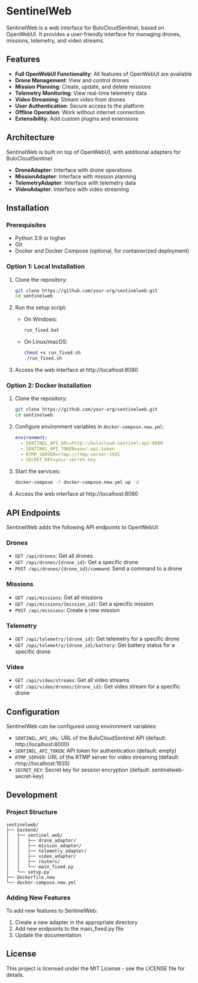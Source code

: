 # SentinelWeb

SentinelWeb is a web interface for BuloCloudSentinel, based on OpenWebUI. It provides a user-friendly interface for managing drones, missions, telemetry, and video streams.

## Features

- **Full OpenWebUI Functionality**: All features of OpenWebUI are available
- **Drone Management**: View and control drones
- **Mission Planning**: Create, update, and delete missions
- **Telemetry Monitoring**: View real-time telemetry data
- **Video Streaming**: Stream video from drones
- **User Authentication**: Secure access to the platform
- **Offline Operation**: Work without internet connection
- **Extensibility**: Add custom plugins and extensions

## Architecture

SentinelWeb is built on top of OpenWebUI, with additional adapters for BuloCloudSentinel:

- **DroneAdapter**: Interface with drone operations
- **MissionAdapter**: Interface with mission planning
- **TelemetryAdapter**: Interface with telemetry data
- **VideoAdapter**: Interface with video streaming

## Installation

### Prerequisites

- Python 3.9 or higher
- Git
- Docker and Docker Compose (optional, for containerized deployment)

### Option 1: Local Installation

1. Clone the repository:
   ```bash
   git clone https://github.com/your-org/sentinelweb.git
   cd sentinelweb
   ```

2. Run the setup script:
   - On Windows:
     ```bash
     run_fixed.bat
     ```
   - On Linux/macOS:
     ```bash
     chmod +x run_fixed.sh
     ./run_fixed.sh
     ```

3. Access the web interface at http://localhost:8080

### Option 2: Docker Installation

1. Clone the repository:
   ```bash
   git clone https://github.com/your-org/sentinelweb.git
   cd sentinelweb
   ```

2. Configure environment variables in `docker-compose.new.yml`:
   ```yaml
   environment:
     - SENTINEL_API_URL=http://bulocloud-sentinel-api:8000
     - SENTINEL_API_TOKEN=your-api-token
     - RTMP_SERVER=rtmp://rtmp-server:1935
     - SECRET_KEY=your-secret-key
   ```

3. Start the services:
   ```bash
   docker-compose -f docker-compose.new.yml up -d
   ```

4. Access the web interface at http://localhost:8080

## API Endpoints

SentinelWeb adds the following API endpoints to OpenWebUI:

### Drones

- `GET /api/drones`: Get all drones
- `GET /api/drones/{drone_id}`: Get a specific drone
- `POST /api/drones/{drone_id}/command`: Send a command to a drone

### Missions

- `GET /api/missions`: Get all missions
- `GET /api/missions/{mission_id}`: Get a specific mission
- `POST /api/missions`: Create a new mission

### Telemetry

- `GET /api/telemetry/{drone_id}`: Get telemetry for a specific drone
- `GET /api/telemetry/{drone_id}/battery`: Get battery status for a specific drone

### Video

- `GET /api/video/streams`: Get all video streams
- `GET /api/video/drones/{drone_id}`: Get video stream for a specific drone

## Configuration

SentinelWeb can be configured using environment variables:

- `SENTINEL_API_URL`: URL of the BuloCloudSentinel API (default: http://localhost:8000)
- `SENTINEL_API_TOKEN`: API token for authentication (default: empty)
- `RTMP_SERVER`: URL of the RTMP server for video streaming (default: rtmp://localhost:1935)
- `SECRET_KEY`: Secret key for session encryption (default: sentinelweb-secret-key)

## Development

### Project Structure

```
sentinelweb/
├── backend/
│   ├── sentinel_web/
│   │   ├── drone_adapter/
│   │   ├── mission_adapter/
│   │   ├── telemetry_adapter/
│   │   ├── video_adapter/
│   │   ├── routers/
│   │   └── main_fixed.py
│   └── setup.py
├── Dockerfile.new
└── docker-compose.new.yml
```

### Adding New Features

To add new features to SentinelWeb:

1. Create a new adapter in the appropriate directory
2. Add new endpoints to the main_fixed.py file
3. Update the documentation

## License

This project is licensed under the MIT License - see the LICENSE file for details.
